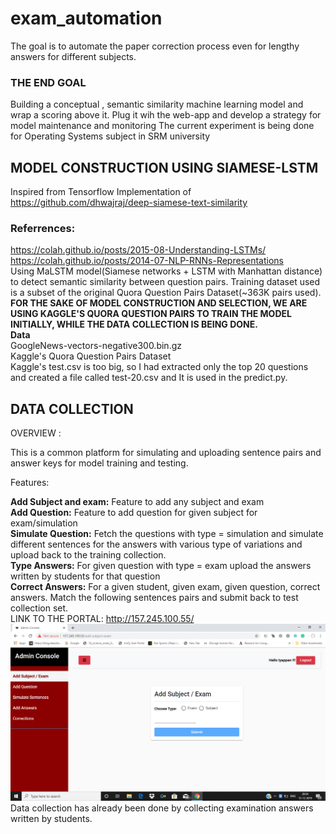 # exam_automation
The goal is to automate the paper correction process even for lengthy answers for different subjects.
### THE END GOAL
Building a conceptual , semantic similarity machine learning model and wrap a scoring above it.
Plug it wih the web-app and develop a strategy for model maintenance and monitoring
The current experiment is being done for Operating Systems subject in SRM university
## MODEL CONSTRUCTION USING SIAMESE-LSTM
Inspired from Tensorflow Implementation of https://github.com/dhwajraj/deep-siamese-text-similarity <br /> 
### Referrences:
https://colah.github.io/posts/2015-08-Understanding-LSTMs/ <br /> 
https://colah.github.io/posts/2014-07-NLP-RNNs-Representations<BR />
Using MaLSTM model(Siamese networks + LSTM with Manhattan distance) to detect semantic similarity between question pairs. Training dataset used is a subset of the original Quora Question Pairs Dataset(~363K pairs used).<BR />
<B>FOR THE SAKE OF MODEL CONSTRUCTION AND SELECTION, WE ARE USING KAGGLE'S QUORA QUESTION PAIRS TO TRAIN THE MODEL INITIALLY, WHILE THE DATA COLLECTION IS BEING DONE.</B><BR />
<B>Data</B><BR />
GoogleNews-vectors-negative300.bin.gz<BR />
Kaggle's Quora Question Pairs Dataset<BR />
Kaggle's test.csv is too big, so I had extracted only the top 20 questions and created a file called test-20.csv and It is used in the predict.py.

## DATA COLLECTION
OVERVIEW :<BR />

This is a common platform for simulating and uploading sentence pairs and answer keys for model training and testing.<BR />

Features:<BR />

<B>Add Subject and exam:</B> Feature to add any subject and exam<BR />
<B>Add Question:</B> Feature to add question for given subject for exam/simulation<BR />
<B>Simulate Question:</B> Fetch the questions with type = simulation and simulate different sentences for the answers with various type of variations and upload back to the training collection.<BR />
<B>Type Answers:</B> For given question with type = exam upload the answers written by students for that question<BR />
<B>Correct Answers:</B> For a given student, given exam, given question, correct answers. Match the following sentences pairs and submit back to test collection set.<BR />
LINK TO THE PORTAL: http://157.245.100.55/ <BR />
![Admin Console](https://github.com/subhashreehazra/exam_auto/blob/master/data%20collection%20platform/Picture1.png)
Data collection has already been done by collecting examination answers written by students.
